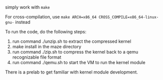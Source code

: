 
simply work with `make`

For cross-compilation, use `make ARCH=x86_64 CROSS_COMPILE=x86_64-linux-gnu-` instead

To run the code, do the following steps:

1. run command ./unzip.sh to extract the compressed kernel
2. make install in the maze directory
3. run command ./zip.sh to compress the kernel back to a qemu recognizable file format
4. run command ./qemu.sh to start the VM to run the kernel module

There is a prelab to get familiar with kernel module development.
